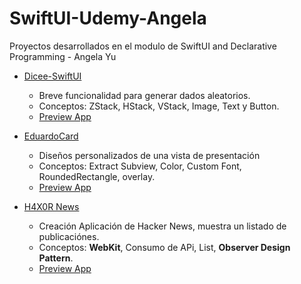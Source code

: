 # SwiftUI-Udemy-Angela
Proyectos desarrollados en el modulo de SwiftUI and Declarative Programming - Angela Yu

- [Dicee-SwiftUI](https://www.google.com.mx)
    - Breve funcionalidad para generar dados aleatorios.
    - Conceptos: ZStack, HStack, VStack, Image, Text y Button.
    - [Preview App]()

- [EduardoCard](https://www.google.com.mx)
    - Diseños personalizados de una vista de presentación
    - Conceptos:  Extract Subview, Color, Custom Font, RoundedRectangle, overlay.
    - [Preview App]()    

- [H4X0R News](https://www.google.com.mx)
    - Creación Aplicación de Hacker News, muestra un listado de publicaciónes.
    - Conceptos: **WebKit**, Consumo de APi, List, **Observer Design Pattern**.
    - [Preview App]()